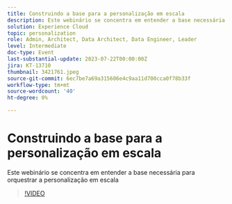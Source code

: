 ```yaml
---
title: Construindo a base para a personalização em escala
description: Este webinário se concentra em entender a base necessária para orquestrar a personalização em escala
solution: Experience Cloud
topic: personalization
role: Admin, Architect, Data Architect, Data Engineer, Leader
level: Intermediate
doc-type: Event
last-substantial-update: 2023-07-22T00:00:00Z
jira: KT-13710
thumbnail: 3421761.jpeg
source-git-commit: 6ec7be7a69a315606e4c9aa11d700cca0f78b33f
workflow-type: tm+mt
source-wordcount: '40'
ht-degree: 0%

---
```



# Construindo a base para a personalização em escala

Este webinário se concentra em entender a base necessária para orquestrar a personalização em escala

>[!VIDEO](https://video.tv.adobe.com/v/3421761/?learn=on)
